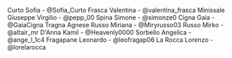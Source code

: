 Curto Sofia - @Sofia_Curto
Frasca Valentina - @valentina_frasca
Minissale Giuseppe Virgilio - @pepp_00
Spina Simone - @simonze0
Cigna Gaia - @GaiaCigna
Tragna Agnese
Russo Miriana - @Miryrusso03
Russo Mirko - @altair_mr
D'Anna Kamil - @Heavenly0000
Sorbello Angelica - @ange_l_1c4
Fragapane Leonardo - @leofragap06
La Rocca Lorenzo - @lorelarocca
